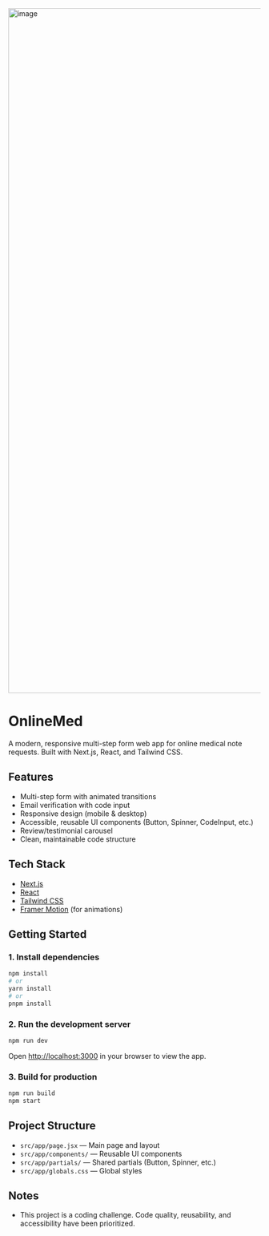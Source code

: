 <img width="2326" height="1367" alt="image" src="https://github.com/user-attachments/assets/60e6a5d2-83ea-4130-9ce3-b054aa1d3864" />

# OnlineMed

A modern, responsive multi-step form web app for online medical note requests. Built with Next.js, React, and Tailwind CSS.

## Features
- Multi-step form with animated transitions
- Email verification with code input
- Responsive design (mobile & desktop)
- Accessible, reusable UI components (Button, Spinner, CodeInput, etc.)
- Review/testimonial carousel
- Clean, maintainable code structure

## Tech Stack
- [Next.js](https://nextjs.org/)
- [React](https://react.dev/)
- [Tailwind CSS](https://tailwindcss.com/)
- [Framer Motion](https://www.framer.com/motion/) (for animations)

## Getting Started

### 1. Install dependencies

```bash
npm install
# or
yarn install
# or
pnpm install
```

### 2. Run the development server

```bash
npm run dev
```

Open [http://localhost:3000](http://localhost:3000) in your browser to view the app.

### 3. Build for production

```bash
npm run build
npm start
```

## Project Structure
- `src/app/page.jsx` — Main page and layout
- `src/app/components/` — Reusable UI components
- `src/app/partials/` — Shared partials (Button, Spinner, etc.)
- `src/app/globals.css` — Global styles

## Notes
- This project is a coding challenge. Code quality, reusability, and accessibility have been prioritized.

